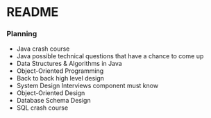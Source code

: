 # README

### Planning
- Java crash course
- Java possible technical questions that have a chance to come up
- Data Structures & Algorithms in Java
- Object-Oriented Programming
- Back to back high level design
- System Design Interviews component must know
- Object-Oriented Design
- Database Schema Design
- SQL crash course